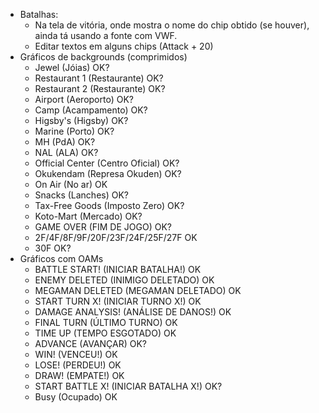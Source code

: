 - Batalhas:
  - Na tela de vitória, onde mostra o nome do chip obtido (se houver), ainda tá usando a fonte com VWF.
  - Editar textos em alguns chips (Attack + 20)
- Gráficos de backgrounds (comprimidos)
  - Jewel (Jóias) OK?
  - Restaurant 1 (Restaurante) OK?
  - Restaurant 2 (Restaurante) OK?
  - Airport (Aeroporto) OK?
  - Camp (Acampamento) OK?
  - Higsby's (Higsby) OK?
  - Marine (Porto) OK?
  - MH (PdA) OK?
  - NAL (ALA) OK?
  - Official Center (Centro Oficial) OK?
  - Okukendam (Represa Okuden) OK?
  - On Air (No ar) OK
  - Snacks (Lanches) OK?
  - Tax-Free Goods (Imposto Zero) OK?
  - Koto-Mart (Mercado) OK?
  - GAME OVER (FIM DE JOGO) OK?
  - 2F/4F/8F/9F/20F/23F/24F/25F/27F OK
  - 30F OK?
- Gráficos com OAMs
  - BATTLE START! (INICIAR BATALHA!) OK
  - ENEMY DELETED (INIMIGO DELETADO) OK
  - MEGAMAN DELETED (MEGAMAN DELETADO) OK
  - START TURN X! (INICIAR TURNO X!) OK
  - DAMAGE ANALYSIS! (ANÁLISE DE DANOS!) OK
  - FINAL TURN (ÚLTIMO TURNO) OK
  - TIME UP (TEMPO ESGOTADO) OK
  - ADVANCE (AVANÇAR) OK?
  - WIN! (VENCEU!) OK
  - LOSE! (PERDEU!) OK
  - DRAW! (EMPATE!) OK
  - START BATTLE X! (INICIAR BATALHA X!) OK?
  - Busy (Ocupado) OK